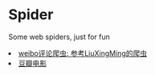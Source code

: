 # Spider
Some web spiders, just for fun

<li><a href="https://github.com/Raitoxz/Spider/tree/master/weibo">weibo评论爬虫: </a> <a href="https://github.com/LiuXingMing/SinaSpider">参考LiuXingMing的爬虫</a></li>
<li><a href="https://github.com/Raitoxz/Spider/tree/master/douban">豆瓣电影 </a></li>